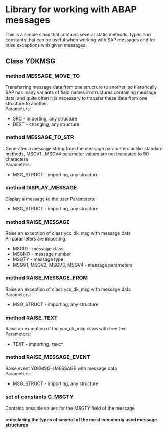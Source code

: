 # Library for working with ABAP messages
This is a simple class that contains several static methods, types and constants that can be useful when working with SAP messages and for raise exceptions with given messages.

## Class YDKMSG
### method MESSAGE_MOVE_TO 
Transferring message data from one structure to another, so historically SAP has many variants of field names in structures containing message data, and quite often it is necessary to transfer these data from one structure to another.  
Parameters:
* SRC - importing, any structure
* DEST - changing, any structure
 
### method MESSAGE_TO_STR
Generates a message string from the message parameters 
unlike standard methods, MSGV1...MSGV4 parameter values are not truncated to 50 characters  
Parameters:
* MSG_STRUCT - importing, any structure

### method DISPLAY_MESSAGE
Display a message to the user 
Parameters:
* MSG_STRUCT - importing, any structure

### method RAISE_MESSAGE
Raise an exception of class ycx_dk_msg with message data  
All parameters are importing:
* MSGID - message class
* MSGNO - message number
* MSGTY - message type
* MSGV1, MSGV2, MSGV3, MSGV4 - message parameters

### method RAISE_MESSAGE_FROM
Raise an exception of class ycx_dk_msg with message data   
Parameters:
* MSG_STRUCT - importing, any structure

### method RAISE_TEXT
Raise an exception of the ycx_dk_msg class with free text   
Parameters:
* TEXT - importing, текст

### method RAISE_MESSAGE_EVENT
Raise event YDKMSG=>MESSAGE with message data  
Parameters:
* MSG_STRUCT - importing, any structure

### set of constants C_MSGTY
Contains possible values for the MSGTY field of the message

#### redeclaring the types of several of the most commonly used message structures